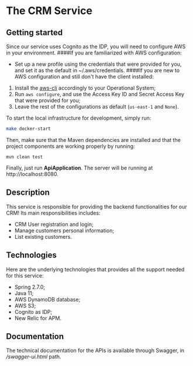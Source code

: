 # The CRM Service

## Getting started
Since our service uses Cognito as the IDP, you will need to configure AWS in your environment.
####If you are familiarized with AWS configuration:
- Set up a new profile using the credentials that
were provided for you, and set it as the default in ~/.aws/credentials.
####If you are new to AWS configuration and still don't have the client installed:
1) Install the [aws-cli](https://docs.aws.amazon.com/cli/latest/userguide/getting-started-install.html) accordingly to your Operational System;
2) Run `aws configure`, and use the Access Key ID and Secret Access Key that were provided for you;
3) Leave the rest of the configurations as default (`us-east-1` and `None`).

To start the local infrastructure for development, simply run:
```bash
make docker-start
```
Then, make sure that the Maven dependencies are installed and that the project
components are working properly by running:
```text
mvn clean test
```
Finally, just run **ApiApplication**. The server will be running at http://localhost:8080.

## Description
This service is responsible for providing the backend functionalities for our CRM!
Its main responsibilities includes:
- CRM User registration and login;
- Manage customers personal information;
- List existing customers.

## Technologies
Here are the underlying technologies that provides all the support needed for this service:
- Spring 2.7.0;
- Java 11;
- AWS DynamoDB database;
- AWS S3;
- Cognito as IDP;
- New Relic for APM.

## Documentation
The technical documentation for the APIs is available through Swagger, in _/swagger-ui.html_ path.